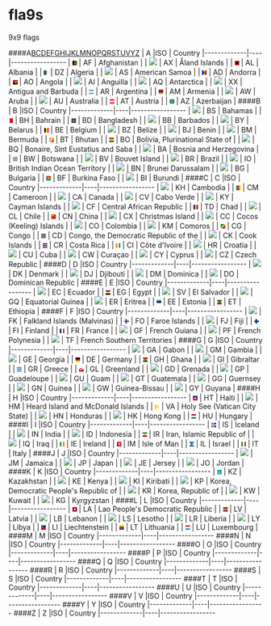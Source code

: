 fla9s
=====

9x9 flags

####A[B](#b)[C](#c)[D](#d)[E](#e)[F](#f)[G](#g)[H](#h)[I](#i)[J](#j)[K](#k)[L](#l)[M](#m)[N](#n)[O](#o)[P](#p)[Q](#q)[R](#r)[S](#s)[T](#t)[U](#u)[V](#v)[Y](#y)[Z](#z)
| A           |ISO | Country
|-------------|----|-----------------
| ![](af.png) | AF | Afghanistan |
| ![](ax.png) | AX | Åland Islands |
| ![](al.png) | AL | Albania |
| ![](dz.png) | DZ | Algeria |
| ![](as.png) | AS | American Samoa |
| ![](ad.png) | AD | Andorra |
| ![](ao.png) | AO | Angola |
| ![](ai.png) | AI | Anguilla |
| ![](aq.png) | AQ | Antarctica |
| ![](ag.png) | XX | Antigua and Barbuda |
| ![](ar.png) | AR | Argentina |
| ![](am.png) | AM | Armenia |
| ![](aw.png) | AW | Aruba |
| ![](au.png) | AU | Australia |
| ![](at.png) | AT | Austria |
| ![](az.png) | AZ | Azerbaijan |
####B
| B           |ISO | Country
|-------------|----|-----------------
| ![](bs.png) | BS | Bahamas |
| ![](bh.png) | BH | Bahrain |
| ![](bd.png) | BD | Bangladesh |
| ![](bb.png) | BB | Barbados |
| ![](by.png) | BY | Belarus |
| ![](be.png) | BE | Belgium |
| ![](bz.png) | BZ | Belize |
| ![](bj.png) | BJ | Benin |
| ![](bm.png) | BM | Bermuda |
| ![](bt.png) | BT | Bhutan |
| ![](bo.png) | BO | Bolivia, Plurinational State of |
| ![](bq.png) | BQ | Bonaire, Sint Eustatius and Saba |
| ![](ba.png) | BA | Bosnia and Herzegovina |
| ![](bw.png) | BW | Botswana |
| ![](bv.png) | BV | Bouvet Island |
| ![](br.png) | BR | Brazil |
| ![](io.png) | IO | British Indian Ocean Territory |
| ![](bn.png) | BN | Brunei Darussalam |
| ![](bg.png) | BG | Bulgaria |
| ![](bf.png) | BF | Burkina Faso |
| ![](bi.png) | BI | Burundi |
####C
| C           |ISO | Country
|-------------|----|-----------------
| ![](kh.png) | KH | Cambodia |
| ![](cm.png) | CM | Cameroon |
| ![](ca.png) | CA | Canada |
| ![](cv.png) | CV | Cabo Verde |
| ![](ky.png) | KY | Cayman Islands |
| ![](cf.png) | CF | Central African Republic |
| ![](td.png) | TD | Chad |
| ![](cl.png) | CL | Chile |
| ![](cn.png) | CN | China |
| ![](cx.png) | CX | Christmas Island |
| ![](cc.png) | CC | Cocos (Keeling) Islands |
| ![](co.png) | CO | Colombia |
| ![](km.png) | KM | Comoros |
| ![](cg.png) | CG | Congo |
| ![](cd.png) | CD | Congo, the Democratic Republic of the |
| ![](ck.png) | CK | Cook Islands |
| ![](cr.png) | CR | Costa Rica |
| ![](ci.png) | CI | Côte d'Ivoire |
| ![](hr.png) | HR | Croatia |
| ![](cu.png) | CU | Cuba |
| ![](cw.png) | CW | Curaçao |
| ![](cy.png) | CY | Cyprus |
| ![](cz.png) | CZ | Czech Republic |
####D
| D           |ISO | Country
|-------------|----|-----------------
| ![](dk.png) | DK | Denmark |
| ![](dj.png) | DJ | Djibouti |
| ![](dm.png) | DM | Dominica |
| ![](do.png) | DO | Dominican Republic |
####E
| E           |ISO | Country
|-------------|----|-----------------
| ![](ec.png) | EC | Ecuador |
| ![](eg.png) | EG | Egypt |
| ![](sv.png) | SV | El Salvador |
| ![](gq.png) | GQ | Equatorial Guinea |
| ![](er.png) | ER | Eritrea |
| ![](ee.png) | EE | Estonia |
| ![](et.png) | ET | Ethiopia |
####F
| F           |ISO | Country
|-------------|----|-----------------
| ![](fk.png) | FK | Falkland Islands (Malvinas) |
| ![](fo.png) | FO | Faroe Islands |
| ![](fj.png) | FJ | Fiji |
| ![](fi.png) | FI | Finland |
| ![](fr.png) | FR | France |
| ![](gf.png) | GF | French Guiana |
| ![](pf.png) | PF | French Polynesia |
| ![](tf.png) | TF | French Southern Territories |
####G
| G           |ISO | Country
|-------------|----|-----------------
| ![](ga.png) | GA | Gabon |
| ![](gm.png) | GM | Gambia |
| ![](ge.png) | GE | Georgia |
| ![](de.png) | DE | Germany |
| ![](gh.png) | GH | Ghana |
| ![](gi.png) | GI | Gibraltar |
| ![](gr.png) | GR | Greece |
| ![](gl.png) | GL | Greenland |
| ![](gd.png) | GD | Grenada |
| ![](gp.png) | GP | Guadeloupe |
| ![](gu.png) | GU | Guam |
| ![](gt.png) | GT | Guatemala |
| ![](gg.png) | GG | Guernsey |
| ![](gn.png) | GN | Guinea |
| ![](gw.png) | GW | Guinea-Bissau |
| ![](gy.png) | GY | Guyana |
####H
| H           |ISO | Country
|-------------|----|-----------------
| ![](ht.png) | HT | Haiti |
| ![](hm.png) | HM | Heard Island and McDonald Islands |
| ![](va.png) | VA | Holy See (Vatican City State) |
| ![](hn.png) | HN | Honduras |
| ![](hk.png) | HK | Hong Kong |
| ![](hu.png) | HU | Hungary |
####I
| I           |ISO | Country
|-------------|----|-----------------
| ![](is.png) | IS | Iceland |
| ![](in.png) | IN | India |
| ![](id.png) | ID | Indonesia |
| ![](ir.png) | IR | Iran, Islamic Republic of |
| ![](iq.png) | IQ | Iraq |
| ![](ie.png) | IE | Ireland |
| ![](im.png) | IM | Isle of Man |
| ![](il.png) | IL | Israel |
| ![](it.png) | IT | Italy |
####J
| J           |ISO | Country
|-------------|----|-----------------
| ![](jm.png) | JM | Jamaica |
| ![](jp.png) | JP | Japan |
| ![](je.png) | JE | Jersey |
| ![](jo.png) | JO | Jordan |
####K
| K           |ISO | Country
|-------------|----|-----------------
| ![](kz.png) | KZ | Kazakhstan |
| ![](ke.png) | KE | Kenya |
| ![](ki.png) | KI | Kiribati |
| ![](kp.png) | KP | Korea, Democratic People's Republic of |
| ![](kr.png) | KR | Korea, Republic of |
| ![](kw.png) | KW | Kuwait |
| ![](kg.png) | KG | Kyrgyzstan |
####L
| L           |ISO | Country
|-------------|----|-----------------
| ![](la.png) | LA | Lao People's Democratic Republic |
| ![](lv.png) | LV | Latvia |
| ![](lb.png) | LB | Lebanon |
| ![](ls.png) | LS | Lesotho |
| ![](lr.png) | LR | Liberia |
| ![](ly.png) | LY | Libya |
| ![](li.png) | LI | Liechtenstein |
| ![](lt.png) | LT | Lithuania |
| ![](lu.png) | LU | Luxembourg |
####M
| M           |ISO | Country
|-------------|----|-----------------
####N
| N           |ISO | Country
|-------------|----|-----------------
####O
| O           |ISO | Country
|-------------|----|-----------------
####P
| P           |ISO | Country
|-------------|----|-----------------
####Q
| Q           |ISO | Country
|-------------|----|-----------------
####R
| R           |ISO | Country
|-------------|----|-----------------
####S
| S           |ISO | Country
|-------------|----|-----------------
####T
| T           |ISO | Country
|-------------|----|-----------------
####U
| U           |ISO | Country
|-------------|----|-----------------
####V
| V           |ISO | Country
|-------------|----|-----------------
####Y
| Y           |ISO | Country
|-------------|----|-----------------
####Z
| Z           |ISO | Country
|-------------|----|-----------------
